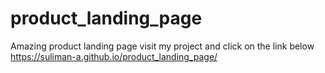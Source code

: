 # product_landing_page
Amazing product landing page
visit my project and click on the link below
https://suliman-a.github.io/product_landing_page/
